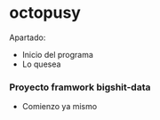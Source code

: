 # octopusy

Apartado:
- Inicio del programa
- Lo quesea

### Proyecto framwork bigshit-data
- Comienzo ya mismo